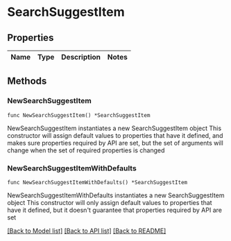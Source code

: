 # SearchSuggestItem

## Properties

Name | Type | Description | Notes
------------ | ------------- | ------------- | -------------

## Methods

### NewSearchSuggestItem

`func NewSearchSuggestItem() *SearchSuggestItem`

NewSearchSuggestItem instantiates a new SearchSuggestItem object
This constructor will assign default values to properties that have it defined,
and makes sure properties required by API are set, but the set of arguments
will change when the set of required properties is changed

### NewSearchSuggestItemWithDefaults

`func NewSearchSuggestItemWithDefaults() *SearchSuggestItem`

NewSearchSuggestItemWithDefaults instantiates a new SearchSuggestItem object
This constructor will only assign default values to properties that have it defined,
but it doesn't guarantee that properties required by API are set


[[Back to Model list]](../README.md#documentation-for-models) [[Back to API list]](../README.md#documentation-for-api-endpoints) [[Back to README]](../README.md)


